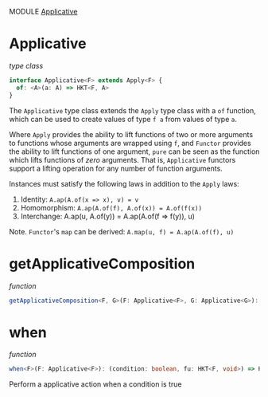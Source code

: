 MODULE [Applicative](https://github.com/gcanti/fp-ts/blob/master/src/Applicative.ts)

# Applicative

_type class_

```ts
interface Applicative<F> extends Apply<F> {
  of: <A>(a: A) => HKT<F, A>
}
```

The `Applicative` type class extends the `Apply` type class with a `of` function, which can be used to create values of
type `f a` from values of type `a`.

Where `Apply` provides the ability to lift functions of two or more arguments to functions whose arguments are wrapped
using `f`, and `Functor` provides the ability to lift functions of one argument, `pure` can be seen as the function
which lifts functions of _zero_ arguments. That is, `Applicative` functors support a lifting operation for any number of
function arguments.

Instances must satisfy the following laws in addition to the `Apply` laws:

1. Identity: `A.ap(A.of(x => x), v) = v`
2. Homomorphism: `A.ap(A.of(f), A.of(x)) = A.of(f(x))`
3. Interchange: A.ap(u, A.of(y)) = A.ap(A.of(f => f(y)), u)

Note. `Functor`'s `map` can be derived: `A.map(u, f) = A.ap(A.of(f), u)`

# getApplicativeComposition

_function_

```ts
getApplicativeComposition<F, G>(F: Applicative<F>, G: Applicative<G>): ApplicativeComposition<F, G>
```

# when

_function_

```ts
when<F>(F: Applicative<F>): (condition: boolean, fu: HKT<F, void>) => HKT<F, void>
```

Perform a applicative action when a condition is true
